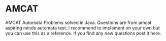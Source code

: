 # AMCAT
AMCAT Automata Problems solved in Java.
Questions are from amcat aspiring minds automata test. I recommend to implement on your own but you can use this as a reference. If you find any new questions post it here.
